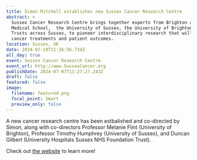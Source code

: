 ```yaml
---
title: Simon Mitchell establishes new Sussex Cancer Research Centre
abstract: >
  Sussex Cancer Research Centre brings together experts from Brighton and Sussex
  Medical School,  the University of Sussex, the University of Brighton, and NHS
  Trusts across Sussex, to pioneer interdisciplinary research that will improve
  cancer treatments and patient outcomes.
location: Sussex, UK
date: 2024-07-10T11:26:56.734Z
all_day: true
event: Sussex Cancer Research Centre
event_url: http://www.SussexCancer.org
publishDate: 2024-07-07T11:27:27.243Z
draft: false
featured: false
image:
  filename: featured.png
  focal_point: Smart
  preview_only: false
---
```

A new cancer research centre has been estbalished and co-directed by Simon, along with co-directors Professor Melanie Flint (University of Brighton), Professor Timothy Humphrey (University of Sussex), and Duncan Gilbert (University Hospitals Sussex NHS Foundation Trust).

Check out [the website](http://www.sussexCancer.org) to learn more!

